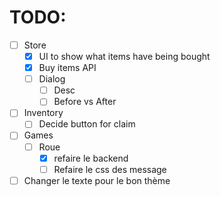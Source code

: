 # TODO:

- [ ] Store 
    - [x] UI to show what items have being bought
    - [x] Buy items API
    - [ ] Dialog
        - [ ] Desc
        - [ ] Before vs After
- [ ] Inventory
    - [ ] Decide button for claim
- [ ] Games
    - [ ] Roue
        - [x] refaire le backend
        - [ ] Refaire le css des message
- [ ] Changer le texte pour le bon thème
